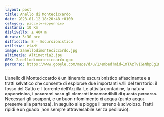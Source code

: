 ```yaml
---
layout: post
title: Anello di Monteciccardo
date: 2023-01-12 18:20:48 +0100
category: piccolo-appennino
distanza: 10 Km
dislivello:	± 400 m
durata:	3:30 ore
difficolta:	E - Escursionistico
utilizzo: Piedi
image: 2anellodimonteciccardo.jpg
altimeria: Altimetria2.jpg
GPX: 2anellodimonteciccardo.gpx
percorso: https://www.google.com/maps/d/u/1/embed?mid=1mTAzTvIGaNbpCg1mwQq4XHBAYkE1LMA&ehbc=2E312F
---
```


L’anello di Monteciccardo è un itinerario escursionistico affascinante e a tratti selvatico che consente di esplorare due importanti valli del territorio: il fosso del Gatto e il torrente dell’Arzilla. Le attività contadine, la natura appenninica, i panorami sono gli elementi inconfondibili di questo percorso.
Necessari gli scarponi, e un buon rifornimento di acqua (punto acqua presente alla partenza). In seguito alle piogge il terreno è scivoloso. Tratti ripidi e un guado (non sempre attraversabile senza pediluvio). 